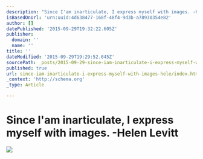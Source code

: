 ```yaml
---
description: "Since I'am inarticulate, I express myself with images. -Helen Levitt"
isBasedOnUrl: 'urn:uuid:4d638477-168f-48f4-9d3b-a78930354e82'
author: []
datePublished: '2015-09-29T19:32:22.605Z'
publisher:
  domain: ''
  name: ''
title: ''
dateModified: '2015-09-29T19:29:52.045Z'
sourcePath: _posts/2015-09-29-since-iam-inarticulate-i-express-myself-with-images-hele.md
published: true
url: since-iam-inarticulate-i-express-myself-with-images-hele/index.html
_context: 'http://schema.org'
_type: Article

---
```

# Since I'am inarticulate, I express myself with images. -Helen Levitt
![](https://the-grid-user-content.s3-us-west-2.amazonaws.com/9749190f-8d29-4c32-a79d-23dda300e154.png)